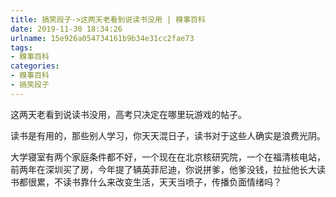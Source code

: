 ```yaml
---
title: 搞笑段子->这两天老看到说读书没用 | 糗事百科
date: 2019-11-30 18:34:26
urlname: 15e926a054734161b9b34e31cc2fae73
tags: 
- 糗事百科
categories:
- 糗事百科
- 搞笑段子
---
```

这两天老看到说读书没用，高考只决定在哪里玩游戏的帖子。

读书是有用的，那些别人学习，你天天混日子，读书对于这些人确实是浪费光阴。

大学寝室有两个家庭条件都不好，一个现在在北京核研究院，一个在福清核电站，前两年在深圳买了房，今年提了辆英菲尼迪，你说拼爹，他爹没钱，拉扯他长大读书都很累，不读书靠什么来改变生活，天天当喷子，传播负面情绪吗？


